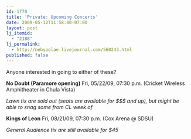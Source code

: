```yaml
---
id: 1770
title: 'Private: Upcoming Concerts'
date: 2009-05-12T11:58:00-07:00
layout: post
lj_itemid:
  - "2188"
lj_permalink:
  - http://nebyoolae.livejournal.com/560243.html
published: false
---
```

Anyone interested in going to either of these?

**No Doubt (Paramore opening)**
Fri, 05/22/09, 07:30 p.m. (Cricket Wireless Amphitheater in Chula Vista)

_Lawn tix are sold out (seats are available for $$$ and up), but might be able to snag some from CL week of_

**Kings of Leon**
Fri, 08/21/09, 07:30 p.m. (Cox Arena @ SDSU)

_General Audience tix are still available for $45_

<!--more-->
